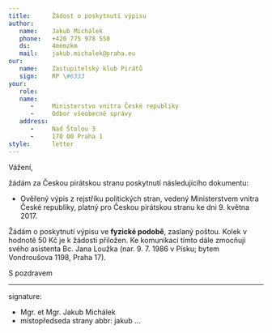 ```yaml
---
title:      Žádost o poskytnutí výpisu
author:
   name:    Jakub Michálek
   phone:   +420 775 978 550
   ds:      4memzkm
   mail:    jakub.michalek@praha.eu
our:
   name:    Zastupitelský klub Pirátů
   sign:    RP \#6333
your:
   role:    
   name:    
      -     Ministerstvo vnitra České republiky
      -     Odbor všeobecné správy
   address:
      -     Nad Štolou 3
      -     170 00 Praha 1
style:      letter
---
```


Vážení,

žádám za Českou pirátskou stranu poskytnutí následujícího dokumentu:

* Ověřený výpis z rejstříku politických stran, vedený Ministerstvem vnitra České republiky, platný pro Českou pirátskou stranu ke dni 9. května 2017. 

Žádám o poskytnutí výpisu ve **fyzické podobě**, zaslaný poštou. Kolek v hodnotě 50 Kč je k žádosti přiložen. Ke komunikaci tímto dále zmocňuji svého asistenta Bc. Jana Loužka (nar. 9. 7. 1986 v Písku; bytem Vondroušova 1198, Praha 17).

S pozdravem

---
signature: 
  - Mgr. et Mgr. Jakub Michálek
  - místopředseda strany
abbr:       jakub
...
